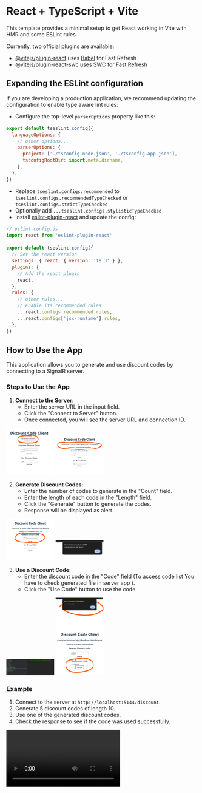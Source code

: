 # React + TypeScript + Vite

This template provides a minimal setup to get React working in Vite with HMR and some ESLint rules.

Currently, two official plugins are available:

- [@vitejs/plugin-react](https://github.com/vitejs/vite-plugin-react/blob/main/packages/plugin-react/README.md) uses [Babel](https://babeljs.io/) for Fast Refresh
- [@vitejs/plugin-react-swc](https://github.com/vitejs/vite-plugin-react-swc) uses [SWC](https://swc.rs/) for Fast Refresh

## Expanding the ESLint configuration

If you are developing a production application, we recommend updating the configuration to enable type aware lint rules:

- Configure the top-level `parserOptions` property like this:

```js
export default tseslint.config({
  languageOptions: {
    // other options...
    parserOptions: {
      project: ['./tsconfig.node.json', './tsconfig.app.json'],
      tsconfigRootDir: import.meta.dirname,
    },
  },
})
```

- Replace `tseslint.configs.recommended` to `tseslint.configs.recommendedTypeChecked` or `tseslint.configs.strictTypeChecked`
- Optionally add `...tseslint.configs.stylisticTypeChecked`
- Install [eslint-plugin-react](https://github.com/jsx-eslint/eslint-plugin-react) and update the config:

```js
// eslint.config.js
import react from 'eslint-plugin-react'

export default tseslint.config({
  // Set the react version
  settings: { react: { version: '18.3' } },
  plugins: {
    // Add the react plugin
    react,
  },
  rules: {
    // other rules...
    // Enable its recommended rules
    ...react.configs.recommended.rules,
    ...react.configs['jsx-runtime'].rules,
  },
})
```

## How to Use the App

This application allows you to generate and use discount codes by connecting to a SignalR server.

### Steps to Use the App

1. **Connect to the Server**:
   - Enter the server URL in the input field.
   - Click the "Connect to Server" button.
   - Once connected, you will see the server URL and connection ID.

<img src="./readme-content/connecting-to-server.png" alt="Connecting to Server" width="25%">
<img src="./readme-content/connected-to-server.png" alt="Connected to Server" width="25%">

  
2. **Generate Discount Codes**:
   - Enter the number of codes to generate in the "Count" field.
   - Enter the length of each code in the "Length" field.
   - Click the "Generate" button to generate the codes.
   - Response will be displayed as alert

<img src="./readme-content/generate-codes.png" alt="Generate codes" width="25%">
<img src="./readme-content/generate-codes-response.png" alt="Generate codes response" width="25%">

  
3. **Use a Discount Code**:
   - Enter the discount code in the "Code" field (To access code list You have to check generated file in server app ).
   - Click the "Use Code" button to use the code.

<img src="./readme-content/access-generated-codes.png" alt="Code access" width="25%">
<img src="./readme-content/use-code.png" alt="Use code example" width="25%">

### Example

1. Connect to the server at `http://localhost:5144/discount`.
2. Generate 5 discount codes of length 10.
3. Use one of the generated discount codes.
4. Check the response to see if the code was used successfully.


<video controls src="./readme-content/usage-example.mp4" title="Usage Example"></video>


